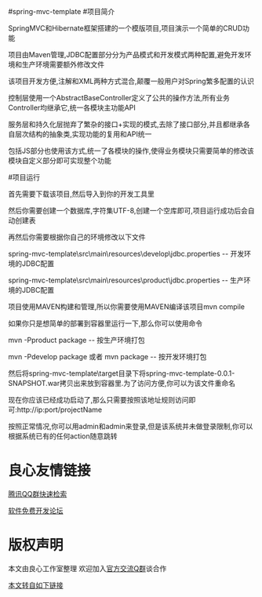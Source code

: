 #spring-mvc-template
#项目简介

SpringMVC和Hibernate框架搭建的一个模版项目,项目演示一个简单的CRUD功能

项目由Maven管理,JDBC配置部分分为产品模式和开发模式两种配置,避免开发环境和生产环境需要额外修改文件

该项目开发方便,注解和XML两种方式混合,颠覆一般用户对Spring繁多配置的认识

控制层使用一个AbstractBaseController定义了公共的操作方法,所有业务Controller均继承它,统一各模块主功能API

服务层和持久化层抛弃了繁杂的接口+实现的模式,去除了接口部分,并且都继承各自层次结构的抽象类,实现功能的复用和API统一

包括JS部分也使用该方式,统一了各模块的操作,使得业务模块只需要简单的修改该模块自定义部分即可实现整个功能

#项目运行

首先需要下载该项目,然后导入到你的开发工具里

然后你需要创建一个数据库,字符集UTF-8,创建一个空库即可,项目运行成功后会自动创建表

再然后你需要根据你自己的环境修改以下文件

spring-mvc-template\src\main\resources\develop\jdbc.properties -- 开发环境的JDBC配置

spring-mvc-template\src\main\resources\product\jdbc.properties -- 生产环境的JDBC配置

项目使用MAVEN构建和管理,所以你需要使用MAVEN编译该项目mvn compile

如果你只是想简单的部署到容器里运行一下,那么你可以使用命令

mvn -Pproduct package                 -- 按生产环境打包

mvn -Pdevelop package 或者 mvn package  -- 按开发环境打包

然后将spring-mvc-template\target目录下将spring-mvc-template-0.0.1-SNAPSHOT.war拷贝出来放到容器里.为了访问方便,你可以为该文件重命名

现在你应该已经成功启动了,那么只需要按照该地址规则访问即可:http://ip:port/projectName

按照正常情况,你可以用admin和admin来登录,但是该系统并未做登录限制,你可以根据系统已有的任何action随意跳转



 # 良心友情链接

[腾讯QQ群快速检索](http://u.720life.cn/s/8cf73f7c)

[软件免费开发论坛](http://u.720life.cn/s/bbb01dc0)

# 版权声明 

本文由良心工作室整理 欢迎加入[官方交流Q群](https://u.720life.cn/s/f2316816)谈合作

[本文转自如下链接](http://u.720life.cn/g/2e71d0f0a5c601172267ba20d3a43c6ef115f36f7f2a703553198aaa860bb3e5666e07a6cb4558a4e5c131b233af0ad4dd37a3dfe32481d5f5c406c1362be4a48d19eb265d97cb1f930a13c4cf4c9875)
